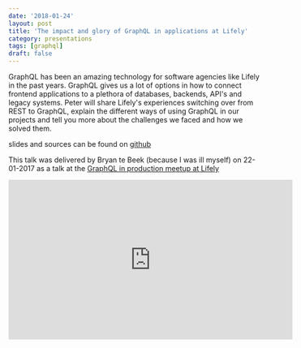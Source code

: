 ```yaml
---
date: '2018-01-24'
layout: post
title: 'The impact and glory of GraphQL in applications at Lifely'
category: presentations
tags: [graphql]
draft: false
---
```


GraphQL has been an amazing technology for software agencies like Lifely in the past years. GraphQL gives us a lot of options in how to connect frontend applications to a plethora of databases, backends, API's and legacy systems. Peter will share Lifely's experiences switching over from REST to GraphQL, explain the different ways of using GraphQL in our projects and tell you more about the challenges we faced and how we solved them.

slides and sources can be found on [github](http://peterpeerdeman.github.io/the-impact-and-glory-of-graphql-in-applications-at-lifely)

This talk was delivered by Bryan te Beek (because I was ill myself) on 22-01-2017 as a talk at the [GraphQL in production meetup at Lifely](https://www.meetup.com/Bynder-JS-Guild/events/245146188/)

<iframe width="560" height="315" src="https://www.youtube.com/embed/hCKR0MgG618" frameborder="0" allow="autoplay; encrypted-media" allowfullscreen></iframe>
